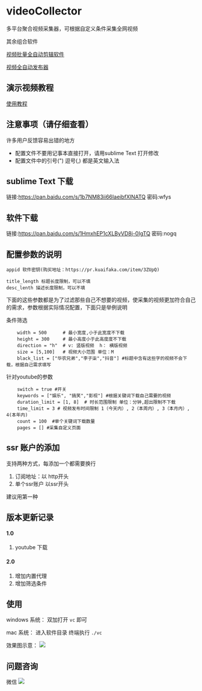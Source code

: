 # videoCollector

多平台聚合视频采集器，可根据自定义条件采集全网视频

其余组合软件

[视频批量全自动剪辑软件](https://github.com/suifengqjn/videoWater)

[视频全自动发布器](https://github.com/suifengqjn/mediaBot)

## 演示视频教程

[使用教程](https://www.bilibili.com/video/av92898194/)


## 注意事项（请仔细查看）

许多用户反馈容易出错的地方

* 配置文件不要用记事本直接打开，请用sublime Text 打开修改 
* 配置文件中的引号(") 逗号(,) 都是英文输入法 

## sublime Text 下载

链接:https://pan.baidu.com/s/1b7NM83ii66IaeibfXlNATQ  密码:wfys


## 软件下载

链接:https://pan.baidu.com/s/1HmxhEP1cXLByVD8j-0IgTQ  密码:nogq

## 配置参数的说明

```
appid 软件密钥(购买地址：https://pr.kuaifaka.com/item/3ZUpQ)

title_length 标题长度限制，可以不填
desc_lenth 描述长度限制，可以不填

```

下面的这些参数都是为了过滤那些自己不想要的视频，使采集的视频更加符合自己的需求，参数根据实际情况配置，下面只是举例说明


条件筛选

```
    width = 500      # 最小宽度,小于此宽度不下载
    height = 300     # 最小高度小于此高度度不下载
    direction = "h"  # v: 竖版视频  h： 横版视频
    size = [5,100]   # 视频大小范围 单位：M
    black_list = ["华农兄弟","李子柒","抖音"] #标题中含有这些字的视频不会下载，根据自己需求填写
```

针对youtube的参数
```
    switch = true #开关
    keywords = ["娱乐", "搞笑","影视"] #根据关键词下载自己需要的视频
    duration_limit = [1, 8]  # 时长范围限制 单位：分钟,超出限制不下载
    time_limit = 3 # 视频发布时间限制 1（今天内）, 2（本周内）, 3（本月内）, 4(本年内)
    count = 100  #单个关键词下载数量
    pages = [] #采集自定义页面
```


## ssr 账户的添加
支持两种方式，每添加一个都需要换行
1. 订阅地址：以 http开头
2. 单个ssr账户 以ssr开头

建议用第一种

## 版本更新记录

#### 1.0
1. youtube 下载

#### 2.0
1. 增加内置代理
2. 增加筛选条件

## 使用

windows 系统：
双加打开 `vc` 即可

mac 系统：
进入软件目录
终端执行 `./vc`


效果图示意：
![](https://github.com/suifengqjn/videoCollector/blob/master/image/1.png?raw=true)


## 问题咨询

微信
![](https://github.com/suifengqjn/videoWater/blob/master/image/wechat.jpeg?raw=true)